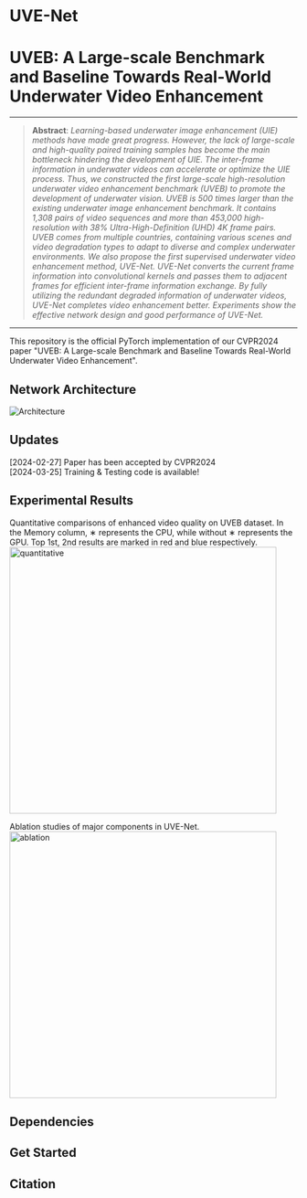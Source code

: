 # UVE-Net

# UVEB: A Large-scale Benchmark and Baseline Towards Real-World Underwater Video Enhancement

<hr />

> **Abstract**: *Learning-based underwater image enhancement (UIE) methods have made great progress. However, the lack of large-scale and high-quality paired training samples has become the main bottleneck hindering the development of UIE. The inter-frame information in underwater videos can accelerate or optimize the UIE process. Thus, we constructed the first large-scale high-resolution underwater video enhancement benchmark (UVEB) to promote the development of underwater vision. UVEB is 500 times larger than the existing underwater image enhancement benchmark. It contains 1,308 pairs of video sequences and more than 453,000 high-resolution with 38\% Ultra-High-Definition (UHD) 4K frame pairs. UVEB comes from multiple countries, containing various scenes and video degradation types to adapt to diverse and complex underwater environments. We also propose the first supervised underwater video enhancement method, UVE-Net. UVE-Net converts the current frame information into convolutional kernels and passes them to adjacent frames for efficient inter-frame information exchange. By fully utilizing the redundant degraded information of underwater videos, UVE-Net completes video enhancement better. Experiments show the effective network design and good performance of UVE-Net.*
<hr />

This repository is the official PyTorch implementation of our CVPR2024 paper "UVEB: A Large-scale Benchmark and Baseline Towards Real-World Underwater Video Enhancement".

## Network Architecture
![Architecture](https://github.com/ck324/ck324.github.io/assets/116191412/a168aec1-6a8e-41b0-8160-fd0304f6e2a8)

## Updates
[2024-02-27] Paper has been accepted by CVPR2024\
[2024-03-25] Training & Testing code is available!

## Experimental Results
Quantitative comparisons of enhanced video quality on UVEB dataset. In the Memory column, ∗ represents the CPU, while without ∗ represents the GPU. Top 1st, 2nd results are marked in red and blue respectively.
<img width="467" alt="quantitative" src="https://github.com/ck324/ck324.github.io/assets/116191412/165d8c28-b878-4986-8b5d-90884b3d31ca">

Ablation studies of major components in UVE-Net.
<img width="467" alt="ablation" src="https://github.com/ck324/ck324.github.io/assets/116191412/613af18b-12df-4403-929b-3546ada451ec">


## Dependencies

## Get Started




## Citation
